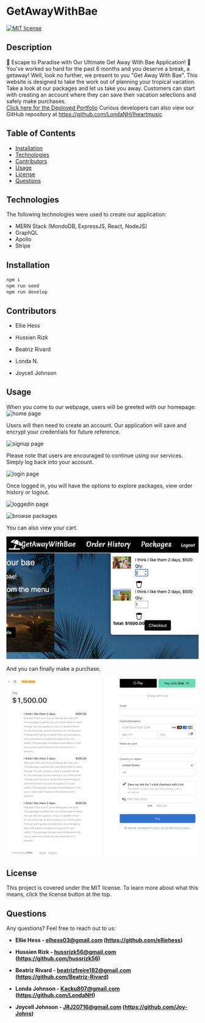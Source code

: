 # GetAwayWithBae

 [![MIT license](https://img.shields.io/badge/License-MIT-blue.svg)](https://mit-license.org/)

## Description
🌴 Escape to Paradise with Our Ultimate Get Away With Bae Application! 🌴
You've worked so hard for the past 6 months and you deserve a break, a getaway! Well, look no further, we present to you "Get Away With Bae". This website is designed to take the work out of planning your tropical vacation. Take a look at our packages and let us take you away. Customers can start with creating an account where they can save their vacation selections and safely make purchases.  
[Click here for the Deployed Portfolio](https://fierce-tundra-81897.herokuapp.com)
Curious developers can also view our GitHub repository at https://github.com/LondaNH/Iheartmusic


## Table of Contents 

- [Installation](#installation)
- [Technologies](#technologies)
- [Contributors](#contributors)
- [Usage](#usage)
- [License](#license)
- [Questions](#questions)

## Technologies
The following technologies were used to create our application: 
- MERN Stack (MondoDB, ExpressJS, React, NodeJS)
- GraphQL
- Apollo
- Stripe

## Installation

    npm i  
    npm run seed  
    npm run develop  

## Contributors
- Ellie Hess

- Hussien Rizk 

- Beatriz Rivard 

- Londa N. 

- Joycell Johnson 

## Usage 
When you come to our webpage, users will be greeted with our homepage:
![home page](./assets/homepage.png)

Users will then need to create an account. Our application will save and encrypt your credentials for future reference. 

![signup page](./assets/signupPage2.png)

Please note that users are encouraged to continue using our services. Simply log back into your account.

![login page](./assets/loginPage2.png)

Once logged in, you will have the options to explore packages, view order history or logout.

![loggedin page](./assets/loggedinPage.png)


![browse packages](./assets/packages.png)

You can also view your cart.

![view cart](./assets/shoppingCart.png)

And you can finally make a purchase.

![payment page](./assets/stripePmt.png)


## License

This project is covered under the MIT license. To learn more about what this means, click the license button at the top.


## Questions 

Any questions? Feel free to reach out to us:

- <b>Ellie Hess - elhess03@gmail.com (https://github.com/elliehess)</b>

- <b> Hussien Rizk  - hussrizk56@gmail.com (https://github.com/hussrizk56)</b>

- <b>Beatriz Rivard - beatrizfreire182@gmail.com (https://github.com/Beatriz-Rivard)</b>

- <b>Londa Johnson - Kacku807@gmail.com (https://github.com/LondaNH)</b>

- <b>Joycell Johnson - JRJ20716@gmail.com (https://github.com/Joy-Johns)</b>
